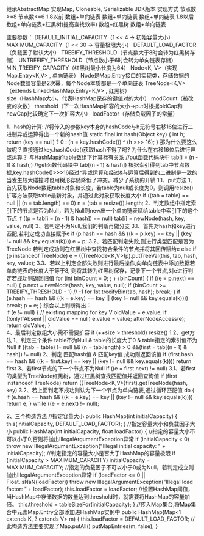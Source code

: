 继承AbstractMap
实现Map, Cloneable, Serializable
JDK版本	    实现方式	                    节点数>=8	    节点数<=6
1.8以前	    数组+单向链表	            数组+单向链表	数组+单向链表
1.8以后	数组+单向链表+红黑树(提高查找效率)	数组+红黑树	    数组+单向链表

主要参数：
DEFAULT_INITIAL_CAPACITY（1 << 4 -> 初始容量大小）
MAXIMUM_CAPACITY（1 << 30 -> 容量极限大小）
DEFAULT_LOAD_FACTOR（负载因子默认大小）
TREEIFY_THRESHOLD（节点数大于8时会转为红黑树存储）
UNTREEIFY_THRESHOLD（节点数小于6时会转为单向链表存储）
MIN_TREEIFY_CAPACITY（红黑树最小长度为64）
Node<K, V>（实现Map.Entry<K,V> , 单向链表）
    Node是Map.Entry接口的实现类，存储数据的Node数组容量是2次幂，每个Node本质都是一个单向链表
TreeNode<K,V>（extends LinkedHashMap.Entry<K,V> , 红黑树）    
size（HashMap大小，代表HashMap保存的键值对的大小）
modCount（被改变的次数）
threshold（下一次HashMap扩容的大小->put时根据oldCap和newCap比较确定下一次扩容大小）
loadFactor（存储负载因子的常量）

1、hash的计算:
//将传入的参数key本身的hashCode与h无符号右移16位进行二进制异或运算得出一个新的hash值
static final int hash(Object key) {
    int h;
    return (key == null) ? 0 : (h = key.hashCode()) ^ (h >>> 16);
}
那为什么要这么做呢？直接通过key.hashCode()获取hash不得了吗? 为什么在右移16位后进行异或运算？
    与HashMap的table数组下计算标有关系
    //put函数代码块中
    tab[i = (n - 1) & hash]) 
    //get函数代码块中
    tab[(n - 1) & hash])
    根据索引得到tab中节点数据,key.hashCode()>>>16经过^异或运算和经过&与运算后得到的二进制是一致的
    当发生较大碰撞时也用树形存储降低了冲突。减少了系统的开销
1.1、put方法
    1、首先获取Node数组table对象和长度，若table为null或长度为0，则调用resize()扩容方法获取table最新对象，并通过此对象获取长度大小
        if ((tab = table) == null || (n = tab.length) == 0)
            n = (tab = resize()).length;
    2、判定数组中指定索引下的节点是否为Null，若为Null则new出一个单向链表赋给table中索引下的这个节点
        if ((p = tab[i = (n - 1) & hash]) == null)
            tab[i] = newNode(hash, key, value, null)
    3、若判定不为Null,我们的判断再做分支
        3.1、首先对hash和key进行匹配,若判定成功直接赋予e
            if (p.hash == hash && ((k = p.key) == key || (key != null && key.equals(k))))
                e = p;
        3.2、若匹配判定失败,则进行类型匹配是否为TreeNode 若判定成功则在红黑树中查找符合条件的节点并将其回传赋给e
            else if (p instanceof TreeNode)
                e = ((TreeNode<K,V>)p).putTreeVal(this, tab, hash, key, value);
        3.3、若以上判定全部失败则进行最后操作,向单向链表中添加数据若单向链表的长度大于等于8,
            则将其转为红黑树保存，记录下一个节点,对e进行判定若成功则返回旧值
                for (int binCount = 0; ; ++binCount) {
                    if ((e = p.next) == null) {
                        p.next = newNode(hash, key, value, null);
                        if (binCount >= TREEIFY_THRESHOLD - 1) // -1 for 1st
                            treeifyBin(tab, hash);
                        break;
                    }
                    if (e.hash == hash &&
                        ((k = e.key) == key || (key != null && key.equals(k))))
                        break;
                    p = e;
                }
        综合以上判断得出：        
        if (e != null) { // existing mapping for key
            V oldValue = e.value;
            if (!onlyIfAbsent || oldValue == null)
                e.value = value;
            afterNodeAccess(e);
            return oldValue;
        }            
    4、最后判定数组大小需不需要扩容
        if (++size > threshold)
            resize()
1.2、get方法
    1、判定三个条件 table不为Null & table的长度大于0 & table指定的索引值不为Null
        if ((tab = table) != null && (n = tab.length) > 0 &&(first = tab[(n - 1) & hash]) != null) 
    2、判定 匹配hash值 & 匹配key值 成功则返回该值
        if (first.hash == hash && ((k = first.key) == key || (key != null && key.equals(k))))
            return first
    3、若first节点的下一个节点不为Null 
            if ((e = first.next) != null)
        3.1、若first的类型为TreeNode红黑树，通过红黑树查找匹配值并返回查询值
            if (first instanceof TreeNode)
                return ((TreeNode<K,V>)first).getTreeNode(hash, key)
        3.2、若上面判定不成功则认为下一个节点为单向链表,通过循环匹配值
            do {
                if (e.hash == hash &&
                    ((k = e.key) == key || (key != null && key.equals(k))))
                    return e;
            } while ((e = e.next) != null);


2、三个构造方法
//指定容量大小
public HashMap(int initialCapacity) {
    this(initialCapacity, DEFAULT_LOAD_FACTOR);
}
 //指定容量大小和负载因子大小
public HashMap(int initialCapacity, float loadFactor) {
    //指定的容量大小不可以小于0,否则将抛出IllegalArgumentException异常
    if (initialCapacity < 0)
        throw new IllegalArgumentException("Illegal initial capacity: " + initialCapacity);
     //判定指定的容量大小是否大于HashMap的容量极限
    if (initialCapacity > MAXIMUM_CAPACITY)
        initialCapacity = MAXIMUM_CAPACITY;
     //指定的负载因子不可以小于0或为Null，若判定成立则抛出IllegalArgumentException异常
    if (loadFactor <= 0 || Float.isNaN(loadFactor))
        throw new IllegalArgumentException("Illegal load factor: " + loadFactor);
    this.loadFactor = loadFactor;
    //设置HashMap阈值，当HashMap中存储数据的数量达到threshold时，就需要将HashMap的容量加倍。
    this.threshold = tableSizeFor(initialCapacity);
}
//传入Map集合,将Map集合中元素Map.Entry全部添加进HashMap实例中
public HashMap(Map<? extends K, ? extends V> m) {
    this.loadFactor = DEFAULT_LOAD_FACTOR;
    //此构造方法主要实现了Map.putAll()
    putMapEntries(m, false);
}